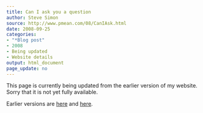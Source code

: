 ```yaml
---
title: Can I ask you a question 
author: Steve Simon
source: http://www.pmean.com/08/CanIAsk.html
date: 2008-09-25
categories:
- "*Blog post"
- 2008
- Being updated
- Website details
output: html_document
page_update: no
---
```


This page is currently being updated from the earlier version of my website. Sorry that it is not yet fully available.

<!---More--->


Earlier versions are [here][sim1] and [here][sim2].

[sim1]: http://www.pmean.com/08/CanIAsk.html
[sim2]: http://new.pmean.com/can-i-ask/
